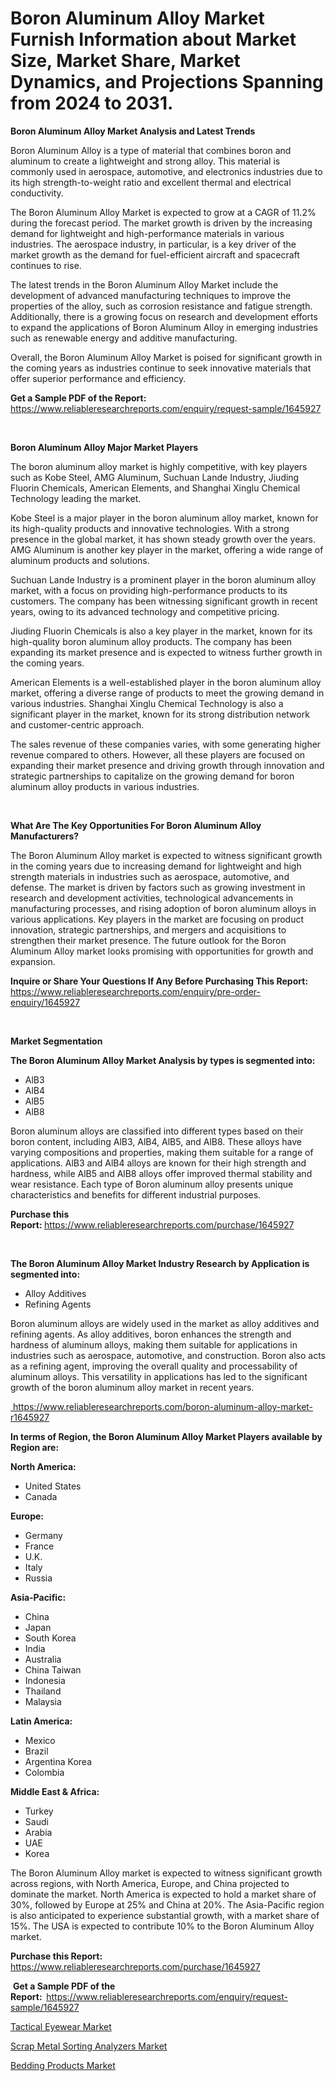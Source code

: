 <p><h1>Boron Aluminum Alloy Market Furnish Information about Market Size, Market Share, Market Dynamics, and Projections Spanning from 2024 to 2031.</h1></p><p><strong>Boron Aluminum Alloy Market Analysis and Latest Trends</strong></p>
<p><p>Boron Aluminum Alloy is a type of material that combines boron and aluminum to create a lightweight and strong alloy. This material is commonly used in aerospace, automotive, and electronics industries due to its high strength-to-weight ratio and excellent thermal and electrical conductivity.</p><p>The Boron Aluminum Alloy Market is expected to grow at a CAGR of 11.2% during the forecast period. The market growth is driven by the increasing demand for lightweight and high-performance materials in various industries. The aerospace industry, in particular, is a key driver of the market growth as the demand for fuel-efficient aircraft and spacecraft continues to rise.</p><p>The latest trends in the Boron Aluminum Alloy Market include the development of advanced manufacturing techniques to improve the properties of the alloy, such as corrosion resistance and fatigue strength. Additionally, there is a growing focus on research and development efforts to expand the applications of Boron Aluminum Alloy in emerging industries such as renewable energy and additive manufacturing.</p><p>Overall, the Boron Aluminum Alloy Market is poised for significant growth in the coming years as industries continue to seek innovative materials that offer superior performance and efficiency.</p></p>
<p><strong>Get a Sample PDF of the Report:&nbsp;</strong> <a href="https://www.reliableresearchreports.com/enquiry/request-sample/1645927">https://www.reliableresearchreports.com/enquiry/request-sample/1645927</a></p>
<p>&nbsp;</p>
<p><strong>Boron Aluminum Alloy Major Market Players</strong></p>
<p><p>The boron aluminum alloy market is highly competitive, with key players such as Kobe Steel, AMG Aluminum, Suchuan Lande Industry, Jiuding Fluorin Chemicals, American Elements, and Shanghai Xinglu Chemical Technology leading the market. </p><p>Kobe Steel is a major player in the boron aluminum alloy market, known for its high-quality products and innovative technologies. With a strong presence in the global market, it has shown steady growth over the years. AMG Aluminum is another key player in the market, offering a wide range of aluminum products and solutions. </p><p>Suchuan Lande Industry is a prominent player in the boron aluminum alloy market, with a focus on providing high-performance products to its customers. The company has been witnessing significant growth in recent years, owing to its advanced technology and competitive pricing.</p><p>Jiuding Fluorin Chemicals is also a key player in the market, known for its high-quality boron aluminum alloy products. The company has been expanding its market presence and is expected to witness further growth in the coming years. </p><p>American Elements is a well-established player in the boron aluminum alloy market, offering a diverse range of products to meet the growing demand in various industries. Shanghai Xinglu Chemical Technology is also a significant player in the market, known for its strong distribution network and customer-centric approach. </p><p>The sales revenue of these companies varies, with some generating higher revenue compared to others. However, all these players are focused on expanding their market presence and driving growth through innovation and strategic partnerships to capitalize on the growing demand for boron aluminum alloy products in various industries.</p></p>
<p>&nbsp;</p>
<p><strong>What Are The Key Opportunities For Boron Aluminum Alloy Manufacturers?</strong></p>
<p><p>The Boron Aluminum Alloy market is expected to witness significant growth in the coming years due to increasing demand for lightweight and high strength materials in industries such as aerospace, automotive, and defense. The market is driven by factors such as growing investment in research and development activities, technological advancements in manufacturing processes, and rising adoption of boron aluminum alloys in various applications. Key players in the market are focusing on product innovation, strategic partnerships, and mergers and acquisitions to strengthen their market presence. The future outlook for the Boron Aluminum Alloy market looks promising with opportunities for growth and expansion.</p></p>
<p><strong>Inquire or Share Your Questions If Any Before Purchasing This Report:</strong> <a href="https://www.reliableresearchreports.com/enquiry/pre-order-enquiry/1645927">https://www.reliableresearchreports.com/enquiry/pre-order-enquiry/1645927</a></p>
<p>&nbsp;</p>
<p><strong>Market Segmentation</strong></p>
<p><strong>The Boron Aluminum Alloy Market Analysis by types is segmented into:</strong></p>
<p><ul><li>AlB3</li><li>AlB4</li><li>AlB5</li><li>AlB8</li></ul></p>
<p><p>Boron aluminum alloys are classified into different types based on their boron content, including AlB3, AlB4, AlB5, and AlB8. These alloys have varying compositions and properties, making them suitable for a range of applications. AlB3 and AlB4 alloys are known for their high strength and hardness, while AlB5 and AlB8 alloys offer improved thermal stability and wear resistance. Each type of Boron aluminum alloy presents unique characteristics and benefits for different industrial purposes.</p></p>
<p><strong>Purchase this Report:&nbsp;</strong><a href="https://www.reliableresearchreports.com/purchase/1645927">https://www.reliableresearchreports.com/purchase/1645927</a></p>
<p>&nbsp;</p>
<p><strong>The Boron Aluminum Alloy Market Industry Research by Application is segmented into:</strong></p>
<p><ul><li>Alloy Additives</li><li>Refining Agents</li></ul></p>
<p><p>Boron aluminum alloys are widely used in the market as alloy additives and refining agents. As alloy additives, boron enhances the strength and hardness of aluminum alloys, making them suitable for applications in industries such as aerospace, automotive, and construction. Boron also acts as a refining agent, improving the overall quality and processability of aluminum alloys. This versatility in applications has led to the significant growth of the boron aluminum alloy market in recent years.</p></p>
<p><a href="https://www.reliableresearchreports.com/boron-aluminum-alloy-market-r1645927">&nbsp;https://www.reliableresearchreports.com/boron-aluminum-alloy-market-r1645927</a></p>
<p><strong>In terms of Region, the Boron Aluminum Alloy Market Players available by Region are:</strong></p>
<p>
    <p> <strong> North America: </strong>
        <ul>
            <li>United States</li>
            <li>Canada</li>
        </ul>
        </p> 
    <p> <strong> Europe: </strong>
        <ul>
            <li>Germany</li>
            <li>France</li>
            <li>U.K.</li>
            <li>Italy</li>
            <li>Russia</li>
        </ul>
        </p> 
    <p> <strong> Asia-Pacific: </strong>
        <ul>
            <li>China</li>
            <li>Japan</li>
            <li>South Korea</li>
            <li>India</li>
            <li>Australia</li>
            <li>China Taiwan</li>
            <li>Indonesia</li>
            <li>Thailand</li>
            <li>Malaysia</li>
        </ul>
        </p> 
    <p> <strong> Latin America: </strong>
        <ul>
            <li>Mexico</li>
            <li>Brazil</li>
            <li>Argentina Korea</li>
            <li>Colombia</li>
        </ul>
        </p> 
    <p> <strong> Middle East & Africa: </strong>
        <ul>
            <li>Turkey</li>
            <li>Saudi</li>
            <li>Arabia</li>
            <li>UAE</li>
            <li>Korea</li>
        </ul>
    </p>
    </p>
<p><p>The Boron Aluminum Alloy market is expected to witness significant growth across regions, with North America, Europe, and China projected to dominate the market. North America is expected to hold a market share of 30%, followed by Europe at 25% and China at 20%. The Asia-Pacific region is also anticipated to experience substantial growth, with a market share of 15%. The USA is expected to contribute 10% to the Boron Aluminum Alloy market.</p></p>
<p><strong>Purchase this Report: </strong><a href="https://www.reliableresearchreports.com/purchase/1645927">https://www.reliableresearchreports.com/purchase/1645927</a></p>
<p>&nbsp;<strong>Get a Sample PDF of the Report:&nbsp;&nbsp;</strong><a href="https://www.reliableresearchreports.com/enquiry/request-sample/1645927">https://www.reliableresearchreports.com/enquiry/request-sample/1645927</a></p>
<p><strong></strong></p>
<p><p><a href="https://github.com/arionmp/Market-Research-Report-List-4/blob/main/tactical-eyewear-market.md">Tactical Eyewear Market</a></p><p><a href="https://issuu.com/reportprime-2/docs/scrap-metal-sorting-analyzers-market-size-2030.ppt">Scrap Metal Sorting Analyzers Market</a></p><p><a href="https://github.com/SheilaBruen2023/Market-Research-Report-List-2/blob/main/bedding-products-market.md">Bedding Products Market</a></p></p>